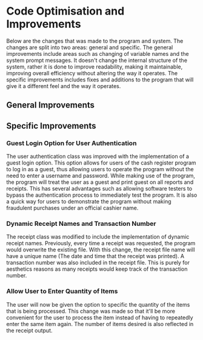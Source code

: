 # Code Optimisation and Improvements
Below are the changes that was made to the program and system. The changes are split into two areas: general and specific. The general improvements include areas such as changing of variable names and the system prompt messages. It doesn't change the internal structure of the system, rather it is done to improve readability, making it maintainable, improving overall efficiency without altering the way it operates. The specific improvements includes fixes and additions to the program that will give it a different feel and the way it operates. 

## General Improvements

## Specific Improvements

### Guest Login Option for User Authentication
The user authentication class was improved with the implementation of a guest login option. This option allows for users of the cash register program to log in as a guest, thus allowing users to operate the program without the need to enter a username and password. While making use of the program, the program will treat the user as a guest and print guest on all reports and receipts. This has several advantages such as allowing software testers to bypass the authentication process to immediately test the program. It is also a quick way for users to demonstrate the program without making fraudulent purchases under an official cashier name. 

### Dynamic Receipt Names and Transaction Number
The receipt class was modified to include the implementation of dynamic receipt names. Previously, every time a receipt was requested, the program would overwrite the existing file. With this change, the receipt file name will have a unique name (The date and time that the receipt was printed). A transaction number was also included in the receipt file. This is purely for aesthetics reasons as many receipts would keep track of the transaction number. 

### Allow User to Enter Quantity of Items
The user will now be given the option to specific the quantity of the items that is being processed. This change was made so that it'll be more convenient for the user to process the item instead of having to repeatedly enter the same item again. The number of items desired is also reflected in the receipt output. 
